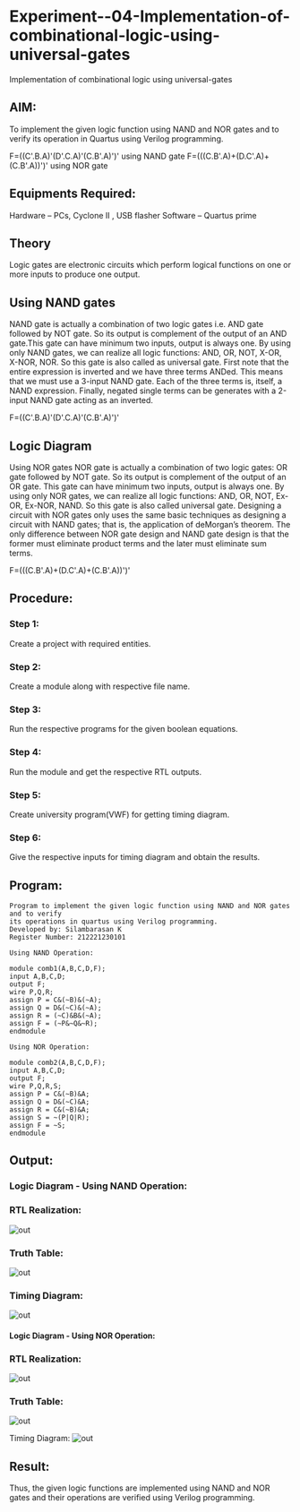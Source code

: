 # Experiment--04-Implementation-of-combinational-logic-using-universal-gates
Implementation of combinational logic using universal-gates
 
## AIM:
To implement the given logic function using NAND and NOR gates and to verify its operation in Quartus using Verilog programming.

F=((C'.B.A)'(D'.C.A)'(C.B'.A)')' using NAND gate
F=(((C.B'.A)+(D.C'.A)+(C.B'.A))')' using NOR gate
## Equipments Required:
 Hardware – PCs, Cyclone II , USB flasher
 Software – Quartus prime


## Theory
Logic gates are electronic circuits which perform logical functions on one or more inputs to produce one output. 

## Using NAND gates
NAND gate is actually a combination of two logic gates i.e. AND gate followed by NOT gate. So its output is complement of the output of an AND gate.This gate can have minimum two inputs, output is always one. By using only NAND gates, we can realize all logic functions: AND, OR, NOT, X-OR, X-NOR, NOR. So this gate is also called as universal gate. First note that the entire expression is inverted and we have three terms ANDed. This means that we must use a 3-input NAND gate. Each of the three terms is, itself, a NAND expression. Finally, negated single terms can be generates with a 2-input NAND gate acting as an inverted.

F=((C'.B.A)'(D'.C.A)'(C.B'.A)')'

## Logic Diagram

Using NOR gates
NOR gate is actually a combination of two logic gates: OR gate followed by NOT gate. So its output is complement of the output of an OR gate. This gate can have minimum two inputs, output is always one. By using only NOR gates, we can realize all logic functions: AND, OR, NOT, Ex-OR, Ex-NOR, NAND. So this gate is also called universal gate. Designing a circuit with NOR gates only uses the same basic techniques as designing a circuit with NAND gates; that is, the application of deMorgan’s theorem. The only difference between NOR gate design and NAND gate design is that the former must eliminate product terms and the later must eliminate sum terms.

F=(((C.B'.A)+(D.C'.A)+(C.B'.A))')'



## Procedure:
### Step 1:
Create a project with required entities.
### Step 2:
Create a module along with respective file name.
### Step 3:
Run the respective programs for the given boolean equations.
### Step 4:
Run the module and get the respective RTL outputs.
### Step 5:
Create university program(VWF) for getting timing diagram.
### Step 6:
Give the respective inputs for timing diagram and obtain the results.
## Program:
```
Program to implement the given logic function using NAND and NOR gates and to verify
its operations in quartus using Verilog programming.
Developed by: Silambarasan K
Register Number: 212221230101

Using NAND Operation:

module comb1(A,B,C,D,F);
input A,B,C,D;
output F;
wire P,Q,R;
assign P = C&(~B)&(~A);
assign Q = D&(~C)&(~A);
assign R = (~C)&B&(~A);
assign F = (~P&~Q&~R);
endmodule

Using NOR Operation:

module comb2(A,B,C,D,F);
input A,B,C,D;
output F;
wire P,Q,R,S;
assign P = C&(~B)&A;
assign Q = D&(~C)&A;
assign R = C&(~B)&A;
assign S = ~(P|Q|R);
assign F = ~S;
endmodule  
```

## Output:
### Logic Diagram - Using NAND Operation:

### RTL Realization:
![out](https://github.com/abdulwasih2003/Experiment--04-Implementation-of-combinational-logic-using-universal-gates/raw/main/1.png)

### Truth Table:
![out](https://github.com/abdulwasih2003/Experiment--04-Implementation-of-combinational-logic-using-universal-gates/raw/main/2.png)

### Timing Diagram:
![out](https://github.com/abdulwasih2003/Experiment--04-Implementation-of-combinational-logic-using-universal-gates/raw/main/3.png)

#### Logic Diagram - Using NOR Operation:
### RTL Realization:
![out](https://github.com/abdulwasih2003/Experiment--04-Implementation-of-combinational-logic-using-universal-gates/raw/main/4.png)

### Truth Table:
![out](https://github.com/abdulwasih2003/Experiment--04-Implementation-of-combinational-logic-using-universal-gates/raw/main/5.png)

Timing Diagram:
![out](https://github.com/abdulwasih2003/Experiment--04-Implementation-of-combinational-logic-using-universal-gates/raw/main/6.png)

## Result:
Thus, the given logic functions are implemented using NAND and NOR gates and their operations are verified using Verilog programming.
